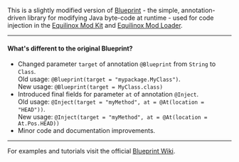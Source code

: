 This is a slightly modified version of [Blueprint](https://github.com/wordandahalf/Blueprint) - the simple, annotation-driven library for modifying 
Java byte-code at runtime - used for code injection in the [Equilinox Mod Kit](https://github.com/EquilinoxModKit/Equilinox-Mod-Kit) and 
[Equilinox Mod Loader](https://github.com/EquilinoxModKit/Equilinox-Mod-Loader).

---

#### What's different to the original Blueprint?
- Changed parameter `target` of annotation `@Blueprint` from `String` to `Class`.<br>
  Old usage: `@Blueprint(target = "mypackage.MyClass")`.<br>
  New usage: `@Blueprint(target = MyClass.class)`
- Introduced final fields for parameter `at` of annotation `@Inject`.<br>
  Old usage: `@Inject(target = "myMethod", at = @At(location = "HEAD"))`.<br>
  New usage: `@Inject(target = "myMethod", at = @At(location = At.Pos.HEAD))`
- Minor code and documentation improvements.

---

For examples and tutorials visit the official [Blueprint Wiki](https://github.com/wordandahalf/Blueprint/wiki).